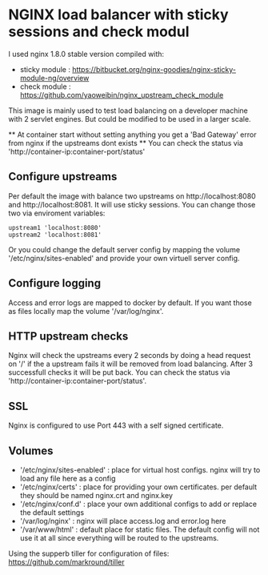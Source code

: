 # NGINX load balancer with sticky sessions and check modul
I used nginx 1.8.0 stable version compiled with:
- sticky module : https://bitbucket.org/nginx-goodies/nginx-sticky-module-ng/overview
- check module : https://github.com/yaoweibin/nginx_upstream_check_module

This image is mainly used to test load balancing on a developer machine with 2 servlet engines.
But could be modified to be used in a larger scale.

** At container start without setting anything you get a 'Bad Gateway' error from nginx if the upstreams dont exists ** You can check the status via 'http://container-ip:container-port/status'

## Configure upstreams
Per default the image with balance two upstreams on http://localhost:8080 and http://localhost:8081.
It will use sticky sessions.
You can change those two via enviroment variables:

```
upstream1 'localhost:8080'
upstream2 'localhost:8081'
```
Or you could change the default server config by mapping the volume '/etc/nginx/sites-enabled' and provide your own virtuell server config.

## Configure logging
Access and error logs are mapped to docker by default. If you want those as files locally map the volume '/var/log/nginx'.

## HTTP upstream checks
Nginx will check the upstreams every 2 seconds by doing a head request on '/' if the a upstream fails it will be removed from load balancing. After 3 successfull checks it will be put back.
You can check the status via 'http://container-ip:container-port/status'.

## SSL
Nginx is configured to use Port 443 with a self signed certificate.

## Volumes
- '/etc/nginx/sites-enabled' : place for virtual host configs. nginx will try to load any file here as a config
- '/etc/nginx/certs' : place for providing your own certificates. per default they should be named nginx.crt and nginx.key
- '/etc/nginx/conf.d' : place your own additional configs to add or replace the default settings
- '/var/log/nginx' : nginx will place access.log and error.log here
- '/var/www/html' : default place for static files. The default config will not use it at all since everything will be routed to the upstreams.


Using the supperb tiller for configuration of files: https://github.com/markround/tiller
